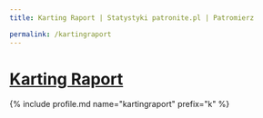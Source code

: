 ```yaml
---
title: Karting Raport | Statystyki patronite.pl | Patromierz

permalink: /kartingraport
---
```


# [Karting Raport](https://patronite.pl/kartingraport)

{% include profile.md name="kartingraport" prefix="k" %}
